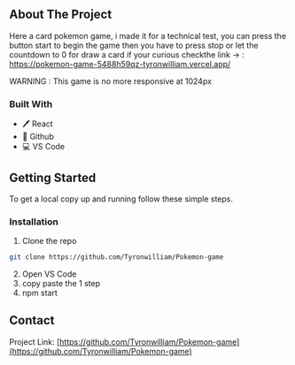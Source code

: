 
<!-- ABOUT THE PROJECT -->
## About The Project


Here a card pokemon game, i made it for a technical test, you can press the button start to begin the game then you have to press stop or let the countdown to 0 for draw a card if your curious checkthe link -> : https://pokemon-game-5488h59qz-tyronwilliam.vercel.app/

WARNING : This game is no more responsive at 1024px

### Built With

* 🖊️ React
* 🐙 Github
* 💻 VS Code

<!-- GETTING STARTED -->
## Getting Started

To get a local copy up and running follow these simple steps.

### Installation
 
1. Clone the repo
```sh
git clone https://github.com/Tyronwilliam/Pokemon-game
```
2. Open VS Code
3. copy paste the 1 step
3. npm start



<!-- CONTACT -->
## Contact

Project Link: [https://github.com/Tyronwilliam/Pokemon-game](https://github.com/Tyronwilliam/Pokemon-game)











